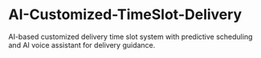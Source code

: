 # AI-Customized-TimeSlot-Delivery
AI-based customized delivery time slot system with predictive scheduling and AI voice assistant for delivery guidance.
